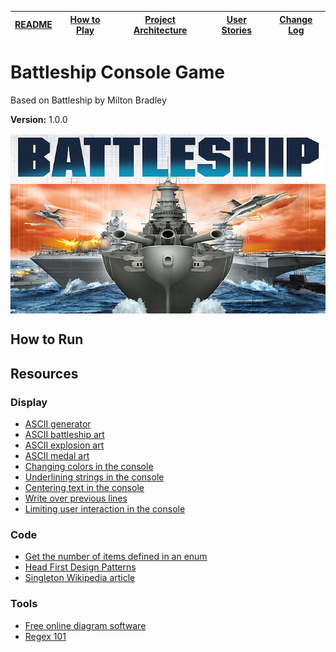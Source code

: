 |[README](README.md)|[How to Play](assets/how-to-play.md)|[Project Architecture](assets/architecture.md)|[User Stories](assets/user-stories.md)|[Change Log](assets/change-log.md)|
|-|-|-|-|-|

# Battleship Console Game
Based on Battleship by Milton Bradley

**Version:** 1.0.0

<img align="center" src="assets/images/battleship.jpg" />

## How to Run

## Resources

### Display
* [ASCII generator](http://www.network-science.de/ascii/)
* [ASCII battleship art](http://asciiartboats.blogspot.com/2016/06/battleship-ascii-art.html)
* [ASCII explosion art](https://www.asciiart.eu/weapons/explosives)
* [ASCII medal art](https://www.asciiart.eu/miscellaneous/awards)
* [Changing colors in the console](https://stackoverflow.com/questions/7524057/how-do-i-change-the-full-background-color-of-the-console-window-in-c)
* [Underlining strings in the console](https://stackoverflow.com/questions/5237666/adding-text-decorations-to-console-output)
* [Centering text in the console](https://stackoverflow.com/questions/12847960/centering-text-in-c-sharp-console-app-only-working-with-some-input)
* [Write over previous lines](https://stackoverflow.com/questions/8946808/can-console-clear-be-used-to-only-clear-a-line-instead-of-whole-console/14083947)
* [Limiting user interaction in the console](https://stackoverflow.com/questions/32532024/disabling-user-input-in-a-console-application)

### Code
* [Get the number of items defined in an enum](https://stackoverflow.com/questions/856154/total-number-of-items-defined-in-an-enum)
* [Head First Design Patterns](https://www.oreilly.com/library/view/head-first-design/0596007124/)
* [Singleton Wikipedia article](https://en.wikipedia.org/wiki/Singleton_pattern)

### Tools
* [Free online diagram software](https://www.draw.io/)
* [Regex 101](https://regex101.com/)

